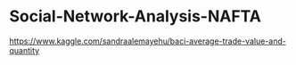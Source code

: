 # Social-Network-Analysis-NAFTA

https://www.kaggle.com/sandraalemayehu/baci-average-trade-value-and-quantity
